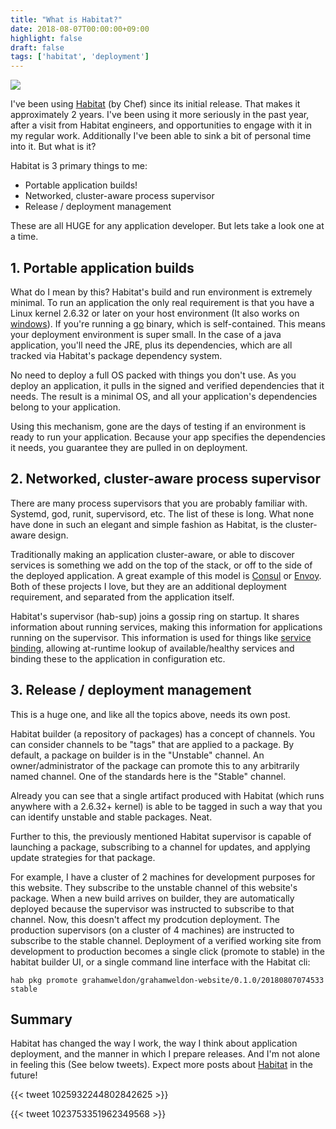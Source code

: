 ```yaml
---
title: "What is Habitat?"
date: 2018-08-07T00:00:00+09:00
highlight: false
draft: false
tags: ['habitat', 'deployment']
---
```


<img src="/uploads/2018/08/07/habitat_400x400.jpg" class="right"/>

I've been using [Habitat][habitat] (by Chef) since its initial release. That makes it approximately 2 years. I've been using it more seriously in the past year, after a visit from Habitat engineers, and opportunities to engage with it in my regular work. Additionally I've been able to sink a bit of personal time into it. But what is it?

Habitat is 3 primary things to me:

* Portable application builds!
* Networked, cluster-aware process supervisor
* Release / deployment management

These are all HUGE for any application developer. But lets take a look one at a time.

## 1. Portable application builds

What do I mean by this? Habitat's build and run environment is extremely minimal. To run an application the only real requirement is that you have a Linux kernel 2.6.32 or later on your host environment (It also works on [windows][habitat-windows]). If you're running a [go][go] binary, which is self-contained. This means your deployment environment is super small. In the case of a java application, you'll need the JRE, plus its dependencies, which are all tracked via Habitat's package dependency system.

No need to deploy a full OS packed with things you don't use. As you deploy an application, it pulls in the signed and verified dependencies that it needs. The result is a minimal OS, and all your application's dependencies belong to your application.

Using this mechanism, gone are the days of testing if an environment is ready to run your application. Because your app specifies the dependencies it needs, you guarantee they are pulled in on deployment.

## 2. Networked, cluster-aware process supervisor

There are many process supervisors that you are probably familiar with. Systemd, god, runit, supervisord, etc. The list of these is long. What none have done in such an elegant and simple fashion as Habitat, is the cluster-aware design.

Traditionally making an application cluster-aware, or able to discover services is something we add on the top of the stack, or off to the side of the deployed application. A great example of this model is [Consul][consul] or [Envoy][envoy]. Both of these projects I love, but they are an additional deployment requirement, and separated from the application itself.

Habitat's supervisor (hab-sup) joins a gossip ring on startup. It shares information about running services, making this information for applications running on the supervisor. This information is used for things like [service binding][habitat-binding], allowing at-runtime lookup of available/healthy services and binding these to the application in configuration etc.

## 3. Release / deployment management

This is a huge one, and like all the topics above, needs its own post.

Habitat builder (a repository of packages) has a concept of channels. You can consider channels to be "tags" that are applied to a package. By default, a package on builder is in the "Unstable" channel. An owner/administrator of the package can promote this to any arbitrarily named channel. One of the standards here is the "Stable" channel.

Already you can see that a single artifact produced with Habitat (which runs anywhere with a 2.6.32+ kernel) is able to be tagged in such a way that you can identify unstable and stable packages. Neat.

Further to this, the previously mentioned Habitat supervisor is capable of launching a package, subscribing to a channel for updates, and applying update strategies for that package.

For example, I have a cluster of 2 machines for development purposes for this website. They subscribe to the unstable channel of this website's package. When a new build arrives on builder, they are automatically deployed because the supervisor was instructed to subscribe to that channel. Now, this doesn't affect my prodcution deployment. The production supervisors (on a cluster of 4 machines) are instructed to subscribe to the stable channel. Deployment of a verified working site from development to production becomes a single click (promote to stable) in the habitat builder UI, or a single command line interface with the Habitat cli:

```shell
hab pkg promote grahamweldon/grahamweldon-website/0.1.0/20180807074533 stable
```

## Summary

Habitat has changed the way I work, the way I think about application deployment, and the manner in which I prepare releases. And I'm not alone in feeling this (See below tweets). Expect more posts about [Habitat][habitat] in the future!

{{< tweet 1025932244802842625 >}}

{{< tweet 1023753351962349568 >}}

[habitat]: https://www.habitat.sh
[habitat-windows]: https://www.habitat.sh/blog/2017/07/Habitat-on-Windows/
[go]: https://golang.org/
[consul]: https://www.consul.io/
[envoy]: https://www.envoyproxy.io/
[habitat-binding]: https://www.habitat.sh/docs/developing-packages/#pkg-binds

